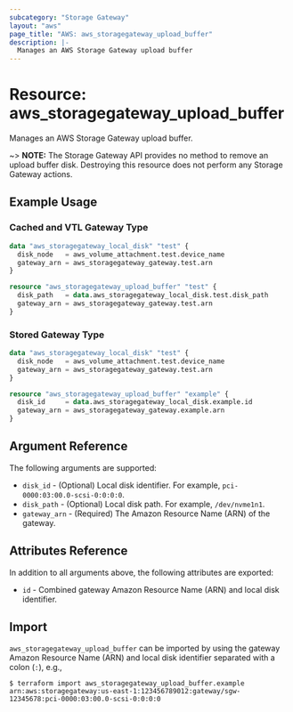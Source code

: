 ```yaml
---
subcategory: "Storage Gateway"
layout: "aws"
page_title: "AWS: aws_storagegateway_upload_buffer"
description: |-
  Manages an AWS Storage Gateway upload buffer
---
```


# Resource: aws_storagegateway_upload_buffer

Manages an AWS Storage Gateway upload buffer.

~> **NOTE:** The Storage Gateway API provides no method to remove an upload buffer disk. Destroying this resource does not perform any Storage Gateway actions.

## Example Usage

### Cached and VTL Gateway Type

```terraform
data "aws_storagegateway_local_disk" "test" {
  disk_node   = aws_volume_attachment.test.device_name
  gateway_arn = aws_storagegateway_gateway.test.arn
}

resource "aws_storagegateway_upload_buffer" "test" {
  disk_path   = data.aws_storagegateway_local_disk.test.disk_path
  gateway_arn = aws_storagegateway_gateway.test.arn
}
```

### Stored Gateway Type

```terraform
data "aws_storagegateway_local_disk" "test" {
  disk_node   = aws_volume_attachment.test.device_name
  gateway_arn = aws_storagegateway_gateway.test.arn
}

resource "aws_storagegateway_upload_buffer" "example" {
  disk_id     = data.aws_storagegateway_local_disk.example.id
  gateway_arn = aws_storagegateway_gateway.example.arn
}
```

## Argument Reference

The following arguments are supported:

* `disk_id` - (Optional) Local disk identifier. For example, `pci-0000:03:00.0-scsi-0:0:0:0`.
* `disk_path` - (Optional) Local disk path. For example, `/dev/nvme1n1`.
* `gateway_arn` - (Required) The Amazon Resource Name (ARN) of the gateway.

## Attributes Reference

In addition to all arguments above, the following attributes are exported:

* `id` - Combined gateway Amazon Resource Name (ARN) and local disk identifier.

## Import

`aws_storagegateway_upload_buffer` can be imported by using the gateway Amazon Resource Name (ARN) and local disk identifier separated with a colon (`:`), e.g.,

```
$ terraform import aws_storagegateway_upload_buffer.example arn:aws:storagegateway:us-east-1:123456789012:gateway/sgw-12345678:pci-0000:03:00.0-scsi-0:0:0:0
```
